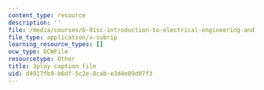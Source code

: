 ```yaml
---
content_type: resource
description: ''
file: /media/courses/6-01sc-introduction-to-electrical-engineering-and-computer-science-i-spring-2011/d4917fb9b6df5c2e8cabe3d4e89d07f3_yWQYXEjxAnk.vtt
file_type: application/x-subrip
learning_resource_types: []
ocw_type: OCWFile
resourcetype: Other
title: 3play caption file
uid: d4917fb9-b6df-5c2e-8cab-e3d4e89d07f3
---
```

